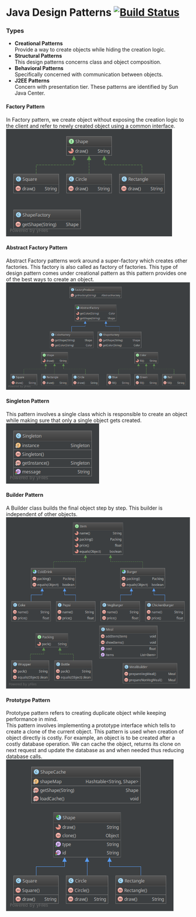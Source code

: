 # Java Design Patterns [![Build Status](https://travis-ci.org/mguilherme/java-design-patterns.svg?branch=master)](https://travis-ci.org/mguilherme/java-design-patterns)

### Types

* **Creational Patterns**  
    Provide a way to create objects while hiding the creation logic.
* **Structural Patterns**  
    This design patterns concerns class and object composition. 
* **Behavioral Patterns**  
    Specifically concerned with communication between objects.
* **J2EE Patterns**  
    Concern with presentation tier. These patterns are identified by Sun Java Center.
    
#### Factory Pattern
In Factory pattern, we create object without exposing the creation logic to the client and refer to newly created object using a common interface.  
![factory pattern](src/main/resources/factory_uml.png)

#### Abstract Factory Pattern
Abstract Factory patterns work around a super-factory which creates other factories. This factory is also called as factory of factories. This type of design pattern comes under creational pattern as this pattern provides one of the best ways to create an object.  
![abstract factory pattern](src/main/resources/abstractfactory_uml.png)

#### Singleton Pattern
This pattern involves a single class which is responsible to create an object while making sure that only a single object gets created.  
![singleton pattern](src/main/resources/singleton_uml.png)

#### Builder Pattern
A Builder class builds the final object step by step. This builder is independent of other objects.  
![builder pattern](src/main/resources/builder_uml.png)

#### Prototype Pattern
Prototype pattern refers to creating duplicate object while keeping performance in mind.  
This pattern involves implementing a prototype interface which tells to create a clone of the current object. This pattern is used when creation of object directly is costly. For example, an object is to be created after a costly database operation. We can cache the object, returns its clone on next request and update the database as and when needed thus reducing database calls.  
![prototype pattern](src/main/resources/prototype_uml.png)